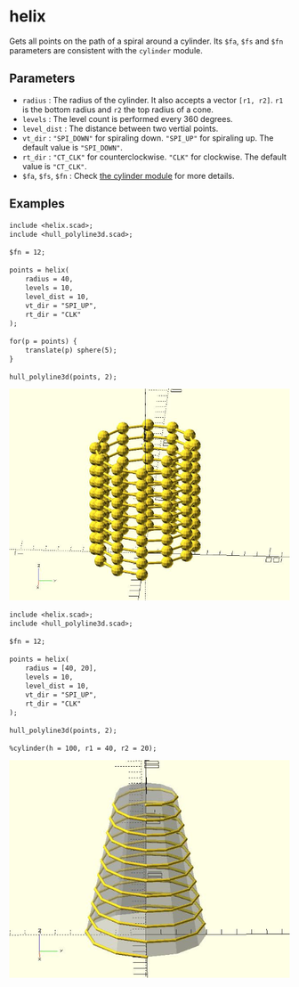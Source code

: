 # helix

Gets all points on the path of a spiral around a cylinder. Its `$fa`, `$fs` and `$fn` parameters are consistent with the `cylinder` module. 

## Parameters

- `radius` : The radius of the cylinder. It also accepts a vector `[r1, r2]`. `r1` is the bottom radius and `r2` the top radius of a cone.
- `levels` : The level count is performed every 360 degrees. 
- `level_dist` : The distance between two vertial points.
- `vt_dir` : `"SPI_DOWN"` for spiraling down. `"SPI_UP"` for spiraling up. The default value is `"SPI_DOWN"`.
- `rt_dir` : `"CT_CLK"` for counterclockwise. `"CLK"` for clockwise. The default value is `"CT_CLK"`.
- `$fa`, `$fs`, `$fn` : Check [the cylinder module](https://en.wikibooks.org/wiki/OpenSCAD_User_Manual/Primitive_Solids#cylinder) for more details.

## Examples
    
	include <helix.scad>;
	include <hull_polyline3d.scad>;
	
	$fn = 12;
	
	points = helix(
	    radius = 40, 
	    levels = 10, 
	    level_dist = 10, 
	    vt_dir = "SPI_UP", 
	    rt_dir = "CLK"
	);
	
	for(p = points) {
	    translate(p) sphere(5);
	}
	
	hull_polyline3d(points, 2);

![helix](images/lib-helix-1.JPG)

	include <helix.scad>;
	include <hull_polyline3d.scad>;

	$fn = 12;

	points = helix(
		radius = [40, 20], 
		levels = 10, 
		level_dist = 10, 
		vt_dir = "SPI_UP", 
		rt_dir = "CLK"
	);

	hull_polyline3d(points, 2);

	%cylinder(h = 100, r1 = 40, r2 = 20);

![helix](images/lib-helix-2.JPG)
